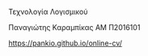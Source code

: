  Τεχνολογία Λογισμικού
  
 Παναγιώτης Καραμπίκας
 ΑΜ Π2016101
 
 https://pankio.github.io/online-cv/

